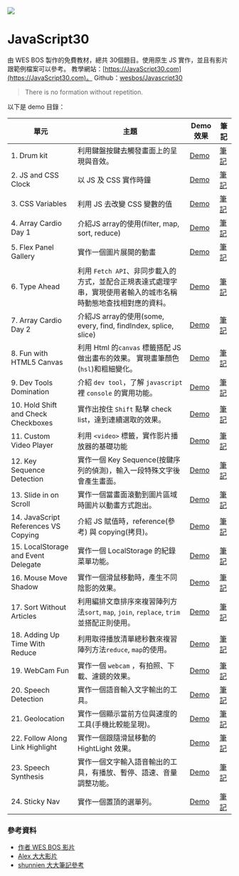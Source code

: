 ﻿![](https://javascript30.com/images/JS3-social-share.png)

# JavaScript30


由 WES BOS 製作的免費教材，總共 30個題目。使用原生 JS 實作，並且有影片跟範例檔案可以參考。
教學網站：[https://JavaScript30.com](https://JavaScript30.com)。
Github：[wesbos/Javascript30](https://github.com/wesbos/JavaScript30)

> There is no formation without repetition.

以下是 demo 目錄：

| 單元                                 | 主題                                                                                                             | Demo效果                                                                                            | 筆記                                                                                                                    |
| ------------------------------------ | ---------------------------------------------------------------------------------------------------------------- | --------------------------------------------------------------------------------------------------- | ----------------------------------------------------------------------------------------------------------------------- |
| 1. Drum kit                          | 利用鍵盤按鍵去觸發畫面上的呈現與音效。                                                                           | [Demo](https://hazelhsieh.github.io/JavaScript30/01%20-%20JavaScript%20Drum%20Kit/)                 | [筆記](https://github.com/HazelHsieh/JavaScript30/tree/main/01%20-%20JavaScript%20Drum%20Kit/README.md)                 |
| 2. JS and CSS Clock                  | 以 JS 及 CSS 實作時鐘                                                                                            | [Demo](https://hazelhsieh.github.io/JavaScript30/02%20-%20JS%20and%20CSS%20Clock/)                  | [筆記](https://github.com/HazelHsieh/JavaScript30/blob/main/02%20-%20JS%20and%20CSS%20Clock/README.md)                  |
| 3. CSS Variables                     | 利用 JS 去改變 CSS 變數的值                                                                                      | [Demo](https://hazelhsieh.github.io/JavaScript30/03%20-%20CSS%20Variables/)                         | [筆記](https://github.com/HazelHsieh/JavaScript30/tree/main/03%20-%20CSS%20Variables/README.md)                         |
| 4. Array Cardio Day 1                | 介紹JS array的使用(filter, map, sort, reduce)                                                                    | [Demo](https://hazelhsieh.github.io/JavaScript30/04%20-%20Array%20Cardio%20Day%201/)                | [筆記](https://github.com/HazelHsieh/JavaScript30/tree/main/04%20-%20Array%20Cardio%20Day%201/README.md)                |
| 5. Flex Panel Gallery                | 實作一個圖片展開的動畫                                                                                           | [Demo](https://hazelhsieh.github.io/JavaScript30/05%20-%20Flex%20Panel%20Gallery/)                  | [筆記](https://github.com/HazelHsieh/JavaScript30/tree/main/05%20-%20Flex%20Panel%20Gallery/README.md)                  |
| 6. Type Ahead                        | 利用 `Fetch API`、非同步載入的方式，並配合正規表達式處理字串，實現使用者輸入的城市名稱時動態地查找相對應的資料。 | [Demo](https://hazelhsieh.github.io/JavaScript30/06%20-%20Type%20Ahead/)                            | [筆記](https://github.com/HazelHsieh/JavaScript30/tree/main/06%20-%20Type%20Ahead/README.md)                            |
| 7. Array Cardio Day 2                | 介紹JS array的使用(some, every, find, findIndex, splice, slice)                                                  | [Demo](https://hazelhsieh.github.io/JavaScript30/07%20-%20Array%20Cardio%20Day%202/)                | [筆記](https://github.com/HazelHsieh/JavaScript30/tree/main/07%20-%20Array%20Cardio%20Day%202/README.md)                |
| 8. Fun with HTML5 Canvas             | 利用 Html 的`canvas` 標籤搭配 JS 做出畫布的效果。 實現畫筆顏色(`hsl`)和粗細變化。                                | [Demo](https://hazelhsieh.github.io/JavaScript30/08%20-%20Fun%20with%20HTML5%20Canvas/)             | [筆記](https://github.com/HazelHsieh/JavaScript30/tree/main/08%20-%20Fun%**20with**%20HTML5%20Canvas/README.md)         |
| 9. Dev Tools Domination              | 介紹 `dev tool`，了解 `javascript` 裡 `console` 的實用功能。                                                     | [Demo](https://hazelhsieh.github.io/JavaScript30/09%20-%20Dev%20Tools%20Domination/)                | [筆記](https://github.com/HazelHsieh/JavaScript30/tree/main/09%20-%20Dev%20Tools%20Domination/README.md)                |
| 10. Hold Shift and Check Checkboxes  | 實作出按住 `Shift` 點擊 check list，達到連續選取的效果。                                                         | [Demo](https://hazelhsieh.github.io/JavaScript30/10%20-%20Hold%20Shift%20and%20Check%20Checkboxes/) | [筆記](https://github.com/HazelHsieh/JavaScript30/tree/main/10%20-%20Hold%20Shift%20and%20Check%20Checkboxes/README.md) |
| 11. Custom Video Player              | 利用 `<video>` 標籤，實作影片播放器的基礎功能                                                                    | [Demo](https://hazelhsieh.github.io/JavaScript30/11%20-%20Custom%20Video%20Player/)                 | [筆記](https://github.com/HazelHsieh/JavaScript30/tree/main/11%20-%20Custom%20Video%20Player/README.md)                 |
| 12. Key Sequence Detection           | 實作一個 Key Sequence(按鍵序列的偵測)，輸入一段特殊文字後會產生畫面。                                            | [Demo](https://hazelhsieh.github.io/JavaScript30/12%20-%20Key%20Sequence%20Detection/)              | [筆記](https://github.com/HazelHsieh/JavaScript30/tree/main/12%20-%20Key%20Sequence%20Detection/README.md)              |
| 13. Slide in on Scroll               | 實作一個當畫面滾動到圖片區域時圖片以動畫方式跑出。                                                               | [Demo](https://hazelhsieh.github.io/JavaScript30/13%20-%20Slide%20in%20on%20Scroll/)                | [筆記](https://github.com/HazelHsieh/JavaScript30/tree/main/13%20-%20Slide%20in%20on%20Scroll/README.md)                |
| 14. JavaScript References VS Copying | 介紹 JS 賦值時，reference(參考) 與 copying(拷貝)。                                                               | [Demo](https://hazelhsieh.github.io/JavaScript30/14%20-%20JavaScript%20References%20VS%20Copying/)  | [筆記](https://github.com/HazelHsieh/JavaScript30/tree/main/14%20-%20JavaScript%20References%20VS%20Copying/README.md)  |
| 15. LocalStorage and Event Delegate  | 實作一個 LocalStorage 的紀錄菜單功能。                                                                           | [Demo](https://hazelhsieh.github.io/JavaScript30/15%20-%20LocalStorage/)                            | [筆記](https://github.com/HazelHsieh/JavaScript30/tree/main/15%20-%20LocalStorage/README.md)                            |
| 16. Mouse Move Shadow                | 實作一個滑鼠移動時，產生不同陰影的效果。                                                                         | [Demo](https://hazelhsieh.github.io/JavaScript30/16%20-%20Mouse%20Move%20Shadow/)                   | [筆記](https://github.com/HazelHsieh/JavaScript30/tree/main/16%20-%20Mouse%20Move%20Shadow/README.md)                   |
| 17. Sort Without Articles            | 利用編排文章排序來複習陣列方法`sort`, `map`, `join`, `replace`, `trim` 並搭配正則使用。                          | [Demo](https://hazelhsieh.github.io/JavaScript30/17%20-%20Sort%20Without%20Articles/)               | [筆記](https://github.com/HazelHsieh/JavaScript30/tree/main/17%20-%20Sort%20Without%20Articles/README.md)               |
| 18. Adding Up Time With Reduce       | 利用取得播放清單總秒數來複習陣列方法`reduce`, `map`的使用。                                                      | [Demo](https://hazelhsieh.github.io/JavaScript30/18%20-%20Adding%20Up%20Times%20with%20Reduce/)     | [筆記](https://github.com/HazelHsieh/JavaScript30/tree/main/18%20-%20Adding%20Up%20Times%20with%20Reduce/README.md)     |
| 19. WebCam Fun                       | 實作一個 `webcam` ，有拍照、下載、濾鏡的效果。                                                                   | [Demo](https://hazelhsieh.github.io/JavaScript30/19%20-%20Webcam%20Fun/)                            | [筆記](https://github.com/HazelHsieh/JavaScript30/tree/main/19%20-%20Webcam%20Fun/README.md)                            |
| 20. Speech Detection                 | 實作一個語音輸入文字輸出的工具。                                                                                 | [Demo](https://hazelhsieh.github.io/JavaScript30/20%20-%20Speech%20Detection/)                      | [筆記](https://github.com/HazelHsieh/JavaScript30/tree/main/20%20-%20Speech%20Detection/README.md)                      |
| 21. Geolocation                      | 實作一個顯示當前方位與速度的工具(手機比較能呈現)。                                                               | [Demo](https://hazelhsieh.github.io/JavaScript30/21%20-%20Geolocation/)                             | [筆記](https://github.com/HazelHsieh/JavaScript30/tree/main/21%20-%20Geolocation/README.md)                             |
| 22. Follow Along Link Highlight      | 實作一個跟隨滑鼠移動的 HightLight 效果。                                                                         | [Demo](https://hazelhsieh.github.io/JavaScript30/22%20-%20Follow%20Along%20Link%20Highlighter/)     | [筆記](https://github.com/HazelHsieh/JavaScript30/tree/main/22%20-%20Follow%20Along%20Link%20Highlighter/README.md)     |
| 23. Speech Synthesis                 | 實作一個文字輸入語音輸出的工具，有播放、暫停、語速、音量調整功能。                                               | [Demo](https://hazelhsieh.github.io/JavaScript30/23%20-%20Speech%20Synthesis/)                      | [筆記](https://github.com/HazelHsieh/JavaScript30/tree/main/23%20-%20Speech%20Synthesis/README.md)                      |
| 24. Sticky Nav                       | 實作一個置頂的選單列。                                                                                           | [Demo](https://hazelhsieh.github.io/JavaScript30/24%20-%20Sticky%20Nav/)                            | [筆記](https://github.com/HazelHsieh/JavaScript30/tree/main/24%20-%20Sticky%20Nav/README.md)                            |






### 參考資料

- [作者 WES BOS 影片](https://www.youtube.com/playlist?list=PLu8EoSxDXHP6CGK4YVJhL_VWetA865GOH)
- [Alex 大大影片](https://www.youtube.com/playlist?list=PLEfh-m_KG4dYbxVoYDyT_fmXZHnuKg2Fq)
- [shunnien 大大筆記參考](https://shunnien.github.io/JavaScript30day/)